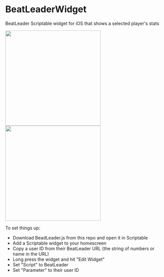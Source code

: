 # BeatLeaderWidget
BeatLeader Scriptable widget for iOS that shows a selected player's stats

<img src="https://github.com/user-attachments/assets/ca8cae2b-9bcf-4dec-a3dd-912f3717a04c" height="300">
<img src="https://github.com/user-attachments/assets/b76f8936-6f82-4a2d-8226-bc05710bc088" height="300">


To set things up: 
- Download BeadLeader.js from this repo and open it in Scriptable
- Add a Scriptable widget to your homescreen
- Copy a user ID from their BeatLeader URL (the string of numbers or name in the URL)
- Long press the widget and hit "Edit Widget"
- Set "Script" to BeatLeader
- Set "Parameter" to their user ID
